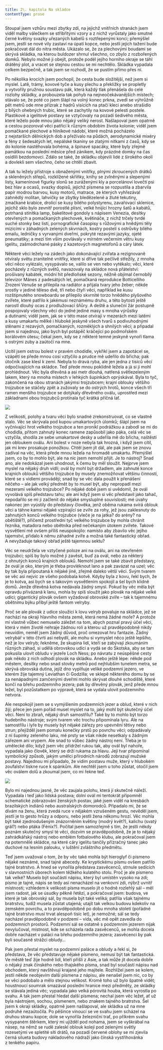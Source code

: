 ```yaml
---
title: 2\. kapitola Na skládce
contentType: prose
---
```


  

Stoupal jsem vzhůru mezi zbytky zdí, na jejichž vnitřních stranách jsem viděl malby válečkem se stříbřitými vzory a z nichž vyrůstaly jako smutné černé květiny svazky uřezaných kabelů s roztřepenými konci; přemýšlel jsem, jestli se nové vily zastaví na úpatí kopce, nebo jestli jejich tažení bude pokračovat dál do nitra města. Ukázalo se, že za plechovými boudami se skrývá skládka, na kterou buldozer shrnul všechno, co zbylo z rozbořených domků. Nebylo možné ji obejít, protože podél jejího horního okraje se táhl drátěný plot, a vracet se stejnou cestou se mi nechtělo. Skládka vypadala celkem bezpečně, a tak jsem se rozhodl, že se pustím přímo přes ni.

Po několika krocích jsem pochopil, že cesta bude složitější, než jsem si myslel. Latě, trámy, kovové tyče a kusy plechu a překližky se propletly a vytvořily pružnou soustavu pák, která každý tlak přenášela do celé rozlohy skládky, a probouzela tak pohyb na nejneočekávanějších místech; stávalo se, že poté co jsem šlápl na volný konec prkna, zvedl se výhrůžně pět metrů ode mne přízrak z hadrů visících na ptačí kleci anebo strašidlo z bílých ohebných trubic, které se zachytily na kovové pelesti postele. Plastikové a igelitové postavy se vztyčovaly na pozadí šedivého města, které leželo pode mnou jako nějaký veliký nerost. Našlapoval jsem opatrně a cestou pozoroval věci patřící k různým obdobím života kolonie; viděl jsem pomačkané plechové a hliníkové nádobí, které možná pocházelo z nejstarších dělnických dob a přežívalo na půdách, aerodynamické mixéry a fény z šedesátých let, nepálské tkaniny se zlatými nitkami z časů, kdy se do kolonie nastěhovala bohéma, a špinavé spacáky, které byly zřejmě památkou na poslední měsíce před zánikem, kdy prázdné domky na čas osídlili bezdomovci. Zdálo se také, že skládku objevili lidé z širokého okolí a dovlekli sem všechno, čeho se chtěli zbavit.

A tak tu ležely přístroje s obnaženými vnitřky, plnými zkroucených drátků a skleněných střepů, rozklížené skříňky, knihy se zvlněnými a slepenými listy, kameninové figurky slonů se zuráženými kly a porcelánoví lovečtí psi bez hlav a ocasů, svazky dopisů, jejichž písmena se rozpustila a zbarvila papír modrou barvou, kusy motorů, matrace, ze kterých vyhřezával zahnědlý molitan, lahvičky se zbytky bledězelené a žluté tekutiny, zmačkané krabice, drolící se kusy bílého polystyrenu, zavařovací sklenice, jejichž sklo bylo zevnitř porostlé plísní, velké hnijící hrozny šatů a kabátů, potrhaná stínítka lamp, bakelitové gondoly s nápisem Venezia, desítky otevřených a pomačkaných plechovek, květináče, z nichž trčely tvrdé suché stonky bez listí, pornografické časopisy s růžovými a hnědými těly mizícími v záhadných zelených skvrnách, kostry postelí s ostrůvky bílého emailu, ledničky s vyrvanými dveřmi, pokryté rezavými jazyky, ojeté pneumatiky; a mezi tím vším povlávaly v mírném večerním větru kusy igelitu, zašmodrchané pásky z kazetových magnetofonů a cáry látek.

Některé věci ležely na zádech jako dokonávající zvířata a rezigno­vaně otvíraly světu zranitelné vnitřky, které si dříve tak pečlivě střežily, z mnoha věcí něco vylézalo, vysypávalo se, valilo se ven nebo vytékalo; věci, které pocházely z různých světů, navazovaly na skládce nová přátelství: prošívaný kabátek, módní hit předloňské sezony, něžně objímal černobílý televizor Mánes z padesátých let, pomačkaná reprodukce Botticelliho Zrození Venuše se přilepila na radiátor a přijala tvary jeho žeber; někde srostly v jediné těleso dvě, tři nebo čtyři věci, například ke kusu rozštípnutého snowboardu se přilepilo skvrnité torzo hnědého plyšového zvířete, které patřilo k jakémusi neznámému druhu, a této bytosti ještě narostl dlouhý ocas z prodlužovací šňůry. A deště a sluneční žár postupně pospojovaly všechny věci do jedné jediné masy s mnoha výrůstky a dutinami; viděl jsem, jak se v této mase otvírají v mezerách mezi latěmi a kusy umakartu mělké i hluboké jeskyně všech tvarů s podivuhodnými stěnami z rezavých, pomačkaných, rozměklých a shnilých věcí; a připadal jsem si najednou, jako bych byl potápěč kráčející po podmořském korálovém útesu; čekal jsem, kdy se z některé temné jeskyně vynoří tlama s ostrými zuby a zaútočí na mne.

Ucítil jsem ostrou bolest v pravém chodidle, vykřikl jsem a zapotácel se, vzápětí se přede mnou cosi vztyčilo a prudce mě udeřilo do břicha; pak útočník zase klesl k zemi. Nebyla to dravá ryba, ale jen jedna z tisíců věcí odpočívajících na skládce. Teď přede mnou poklidně ležela a já si ji mohl prohlédnout. Věc byla dřevěná a asi metr dlouhá, natřená světlezeleným lakem, který na mnoha místech v lehkých šupinkách oprýskával. Byla to tyč, zakončená na obou stranách jakýmsi trojzubcem; krajní oblouky většího trojzubce se stáčely zpět a zužovaly se do ostrých hrotů, konce všech tří ramen menšího trojzubce se dotýkaly dřevěného oválu, uprostřed mezi základnami obou trojzubců protínala tyč krátká příčná lať.

![](../Images/9600-5_1.jpg)

Z velikosti, polohy a tvaru věci bylo snadné zrekonstruovat, co se vlastně stalo. Věc se skrývala pod kupou umakartových úlomků; šlápl jsem na vyčnívající hrot velkého trojzubce a ten pronikl podrážkou a zabodl se mi do chodidla, přitom zahnutý konec ramene zapůsobil jako páka, celá věc se vztyčila, shodila ze sebe umakartové desky a udeřila mě do břicha, naštěstí jen obloukem oválu. Ani bolest v noze nebyla tak hrozná, i když jsem cítil, jak mi krev prosakuje ponožkou. Chtěl jsem jít dál, ale pak jsem se znovu zadíval na věc, která přede mnou ležela na hromadě umakartu. Přemýšlel jsem, co by to mohlo být, ale na nic jsem nemohl přijít. Je to nástroj? Snad ano, ale nedokázal jsem uhodnout, k čemu by měl sloužit. Nejprve jsem myslel na nějaký druh vidlí; ovál by mohl být držadlem, ale zahnuté konce krajních oblouků většího trojzubce by musely znemožňovat většinu činností, které se s vidlemi provádějí; snad by se věc dala použít k přenášení něčeho – ale jak velký předmět by to musel být, aby nepropadl mezi mezerami velkého trojzubce? Po nějaké době jsem si uvědomil, že ovál vyvolává spíš představu tahu; ale ani když jsem si věc představil jako tahač, nepodařilo se mi ji začlenit do nějaké smysluplné souvislosti; mé úvahy nakonec jen vyústily do představy člověka, jenž oběma rukama svírá oblouk věci a táhne kamsi nějaké vzpírající se zvíře za rohy, jež jsou zaklesnuty do zahnutých konců velkého trojzubce (vleče je na jatka? do arény? na obětiště?), přičemž prostřední tyč velkého trojzubce by mohla chránit řezníka, matadora nebo obětníka před nečekaným útokem zvířete. Takové vysvětlení mě ovšem příliš neuspokojilo: namísto aby zbavilo věc jejího tajemství, přidalo k němu záhadné zvíře a možná také fantastický obřad. A nevyžaduje takový obřad ještě tajemnou sektu?

Věc se neudržela ve vztyčené poloze ani na oválu, ani na otevřeném trojzubci; spíš by bylo možné ji zavěsit, buď za ovál, nebo za některý z ohnutých konců krajních oblouků. Nemohl jsem se také zbavit představy, že ovál je oko, kterým je třeba provléknout lano a pak zavázat na uzel; věc by tak byla připoutaná k nějaké jiné, zřejmě daleko větší věci. Svým tvarem se věc asi nejvíc ze všeho podobala kotvě. Kdyby byla z kovu, řekl bych, že je to kotva, asi bych se s takovým vysvětlením spokojil a šel bych klidně domů. Jenže dřevěná kotva nedávala žádný smysl. Pokud by věc měla být opravdu přivázaná k lanu, mohla by spíš sloužit jako plovák na nějaké velké udici; gigantický plovák ovšem vyžadoval obrovské zvíře – tak k tajemnému obětnímu býku přibyl ještě fantom velryby.

Proč se ale plovák z udice sloužící k lovu velryb povaluje na skládce, jež se nachází na okraji hlavního města země, která nemá žádné moře? A protože mi vlastně vůbec nemuselo záležet na tom, abych poznal pravý účel věci, která v mém životě nehraje žádnou roli a kterou už pravděpodobně nikdy neuvidím, neměl jsem žádný důvod, proč omezovat hru fantazie. Žádný velrybář v této čtvrti asi nebydlí, ale mohu si vymyslet něco ještě lepšího, než je lov velryb; řekněme, že skupina lidí, kteří se zabývají zkoumáním různých záhad, si udělá obrovskou udici a vydá se do Skotska, aby se tam pokusila ulovit obludu v jezeře Loch Ness; po návratu z neúspěšné cesty pak někdo z nich odhodí plovák na skládku. Anebo ještě lépe: někde pod městem, desítky nebo snad stovky metrů pod nejhlubším tunelem metra, se skrývá obrovská dutina, jejíž dno vyplňuje veliké podzemní jezero, ve kterém žije tajemný Leviathan či Godzilla; ve sklepě některého domu by se za nenápadnými zamčenými dveřmi mohlo skrývat dlouhé schodiště, které končí na břehu podzemního jezera; pak by dřevěný plovák, jenž přede mnou ležel, byl pozůstatkem po výpravě, která se vydala ulovit podzemního netvora.

Ale nespokojil jsem se s vymýšlením podzemních jezer a oblud, které v nich žijí; přece jen jsem pořád musel myslet na to, jaký mohl být skutečný účel věci. Není to zbraň, nějaký druh samostřílu? Také by to mohlo být torzo hudebního nástroje; svým tvarem věc trochu připomínala lyru. Ale na samostřílu i lyře by musely být nějaké zářezy pro upevnění tětivy nebo strun; přejížděl jsem pomalu konečky prstů po povrchu věci; odpadávaly z ní šupinky zeleného laku, mé prsty se však nikde nesetkaly s žádným zářezem ani vrypem. Ale snad to vůbec žádný nástroj není. Třeba je to umělecké dílo; když jsem věc přidržel rukou tak, aby ovál byl nahoře, vypadala jako člověk, který se drží rukama za hlavu. Její tvar připomínal symbolický způsob, jakým umělci přírodních národů zobrazují mužské postavy. Najednou mi připadalo, že vidím postavu muže, který v hlubokém zoufalství tiskne ruce k spánkům. Ale nechtěl jsem u toho zůstat, otočil jsem věc oválem dolů a zkoumal jsem, co mi řekne teď.

![](../Images/9600-5.jpg)

Bylo mi najednou jasné, že věc zaujala polohu, která jí skutečně náleží. Vypadala i teď jako lidská postava; dolní ovál mi tentokrát připomněl schematické zobrazování ženských postav, jaké jsem viděl na kresbách brazilských indiánů nebo australských domorodců. Připadalo mi, že se dívám na ženu, která zvedá ruce v nějakém vzrušeném gestu, nevěděl jsem, jestli je to gesto hrůzy a odporu, nebo jestli žena někomu hrozí. Věc mohla být také zjednodušeným znázorněním květiny (modrý květ?), kalichu (svatý grál?) nebo ptáka (Fénix?). Počítal jsem samozřejmě s tím, že jestli někdy poznám skutečný smysl té věci, dozvím se pravděpodobně, že je to nějaký zahrádkářský nástroj nebo emblém fotbalového klubu, ale pokračoval jsem na potemnělé skládce, na které cáry igelitu tančily přízračný tanec jako duchové na lesním palouku, v luštění zvláštního předmětu.

Teď jsem uvažoval o tom, že by věc také mohla být hieroglyf či písmeno nějaké neznámé, snad tajné abecedy. Ke kryptickému písmu ovšem patřilo tajné bratrstvo. A hned se vynořila představa zasvěcenců, strnule sedících v slavnostních úborech kolem těžkého kulatého stolu. Proč je ale písmeno tak velké? Muselo být součástí nápisu, který byl umístěn vysoko na zdi; písmo je tajné, nápis se tedy asi nenacházel na venkovní zdi, nýbrž uvnitř místnosti; vzhledem k velikosti písma muselo jít o hodně rozlehlý sál – měl jsem radost, jak se úsudky pěkně řetězí, a pokračoval jsem: budova, ve které je tak obrovský sál, by musela být také veliká; patřila však tajnému bratrstvu, tudíž musela zůstat utajená; utajit tak velkou budovu kdekoliv na zemském povrchu, a to pravděpodobně po dobu mnoha století (pořádné tajné bratrstvo musí trvat alespoň tisíc let), je nemožné; sál se tedy nacházel pravděpodobně v podzemí – vida, věc mě opět zavedla do podzemních prostorů. Podzemní sál se ostatně s podzemním jezerem nijak nevylučoval, místnost, kde se scházela rada zasvěcenců, se mohla docela dobře nacházet v paláci na břehu podzemního jezera; zasvěcenci by pak byli současně strážci obludy…

Pak jsem přestal myslet na podzemní paláce a obludy a řekl si, že představa, že věc představuje nějaké písmeno, nemusí být tak fantastická. Ve městě teď žije hodně lidí, kteří přišli z Asie, a tak může jít docela dobře o nějaký znak čínského nebo thajského písma, snad byl součástí nápisu nad obchodem, který navštěvují krajané jeho majitele. Rozhlížel jsem se kolem, jestli někde neobjevím další písmena z nápisu, ale nenašel jsem nic, co by se věci podobalo a mělo stejnou velikost. Kromě toho už bylo špatně vidět; houstnoucí soumrak smazával poslední hranice mezi předměty, ze skládky se stávala jediná věc; vypadala jako velká pórovitá houba, která vyrostla po svahu. A tak jsem přestal hledat další písmena; nechal jsem věc ležet, ať už byla nástrojem, sochou, písmenem, nebo znakem tajného bratrstva. Šel jsem k okraji skládky, opatrně jsem našlapoval, ale skládka už na mne podruhé nezaútočila. Po pěšince vinoucí se ve svahu jsem scházel na druhou stranu kopce; dole se vynořila železniční trať, po příkrém svahu vysypaném štěrkem, který mi ujížděl pod nohama, jsem se vyškrábal na násep, na němž se rudě zaleskl oblouk kolejí pod zelenými světly rozesetými ve spletité síti drátů, na pozadí červené oblohy se mi zjevila černá silueta budovy nákladového nádraží jako čínská vystřihovánka z tenkého papíru.
